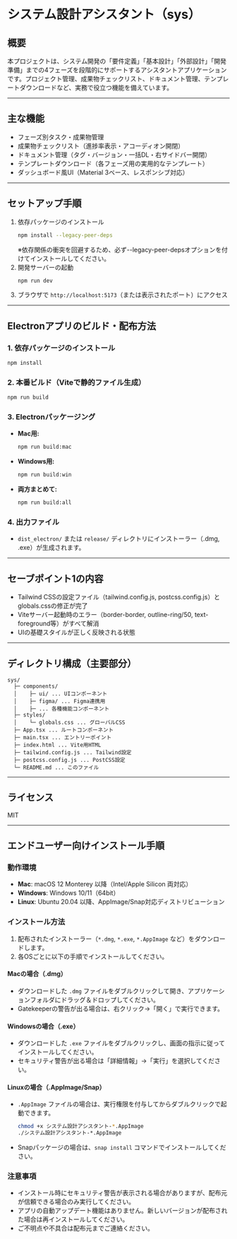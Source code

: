 # システム設計アシスタント（sys）

## 概要

本プロジェクトは、システム開発の「要件定義」「基本設計」「外部設計」「開発準備」までの4フェーズを段階的にサポートするアシスタントアプリケーションです。プロジェクト管理、成果物チェックリスト、ドキュメント管理、テンプレートダウンロードなど、実務で役立つ機能を備えています。

---

## 主な機能

- フェーズ別タスク・成果物管理
- 成果物チェックリスト（進捗率表示・アコーディオン開閉）
- ドキュメント管理（タグ・バージョン・一括DL・右サイドバー開閉）
- テンプレートダウンロード（各フェーズ用の実用的なテンプレート）
- ダッシュボード風UI（Material 3ベース、レスポンシブ対応）

---

## セットアップ手順

1. 依存パッケージのインストール
   ```sh
   npm install --legacy-peer-deps
   ```
   ※依存関係の衝突を回避するため、必ず--legacy-peer-depsオプションを付けてインストールしてください。
2. 開発サーバーの起動
   ```sh
   npm run dev
   ```
3. ブラウザで `http://localhost:5173`（または表示されたポート）にアクセス

---

## Electronアプリのビルド・配布方法

### 1. 依存パッケージのインストール
```sh
npm install
```

### 2. 本番ビルド（Viteで静的ファイル生成）
```sh
npm run build
```

### 3. Electronパッケージング
- **Mac用:**
  ```sh
  npm run build:mac
  ```
- **Windows用:**
  ```sh
  npm run build:win
  ```
- **両方まとめて:**
  ```sh
  npm run build:all
  ```

### 4. 出力ファイル
- `dist_electron/` または `release/` ディレクトリにインストーラー（.dmg, .exe）が生成されます。

---

## セーブポイント1の内容
- Tailwind CSSの設定ファイル（tailwind.config.js, postcss.config.js）とglobals.cssの修正が完了
- Viteサーバー起動時のエラー（border-border, outline-ring/50, text-foreground等）がすべて解消
- UIの基礎スタイルが正しく反映される状態

---

## ディレクトリ構成（主要部分）

```
sys/
  ├─ components/
  │    ├─ ui/ ... UIコンポーネント
  │    ├─ figma/ ... Figma連携用
  │    ├─ ... 各種機能コンポーネント
  ├─ styles/
  │    └─ globals.css ... グローバルCSS
  ├─ App.tsx ... ルートコンポーネント
  ├─ main.tsx ... エントリーポイント
  ├─ index.html ... Vite用HTML
  ├─ tailwind.config.js ... Tailwind設定
  ├─ postcss.config.js ... PostCSS設定
  └─ README.md ... このファイル
```

---

## ライセンス

MIT

---

## エンドユーザー向けインストール手順

### 動作環境
- **Mac**: macOS 12 Monterey 以降（Intel/Apple Silicon 両対応）
- **Windows**: Windows 10/11（64bit）
- **Linux**: Ubuntu 20.04 以降、AppImage/Snap対応ディストリビューション

### インストール方法
1. 配布されたインストーラー（`*.dmg`, `*.exe`, `*.AppImage` など）をダウンロードします。
2. 各OSごとに以下の手順でインストールしてください。

#### Macの場合（.dmg）
- ダウンロードした `.dmg` ファイルをダブルクリックして開き、アプリケーションフォルダにドラッグ＆ドロップしてください。
- Gatekeeperの警告が出る場合は、右クリック→「開く」で実行できます。

#### Windowsの場合（.exe）
- ダウンロードした `.exe` ファイルをダブルクリックし、画面の指示に従ってインストールしてください。
- セキュリティ警告が出る場合は「詳細情報」→「実行」を選択してください。

#### Linuxの場合（.AppImage/Snap）
- `.AppImage` ファイルの場合は、実行権限を付与してからダブルクリックで起動できます。
  ```sh
  chmod +x システム設計アシスタント-*.AppImage
  ./システム設計アシスタント-*.AppImage
  ```
- Snapパッケージの場合は、`snap install` コマンドでインストールしてください。

### 注意事項
- インストール時にセキュリティ警告が表示される場合がありますが、配布元が信頼できる場合のみ実行してください。
- アプリの自動アップデート機能はありません。新しいバージョンが配布された場合は再インストールしてください。
- ご不明点や不具合は配布元までご連絡ください。
